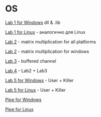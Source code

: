 # OS
[Lab 1 for Windows](https://github.com/MyDum-bsu/OS/tree/main/windows/lab1) dll & .lib

[Lab 1 for Linux](https://github.com/MyDum-bsu/OS/tree/main/linux/lab1) - аналогично для Linux

[Lab 2](https://github.com/MyDum-bsu/OS/tree/main/General/lab2) - matrix multiplication for all platforms

[Lab 2](https://github.com/MyDum-bsu/OS/tree/main/windows/lab2) - matrix multiplication for windows

[Lab 3](https://github.com/MyDum-bsu/OS/tree/main/General/lab3) - buffered channel

[Lab 4](https://github.com/MyDum-bsu/OS/tree/main/General/lab4) - Lab2 + Lab3

[Lab 5 for Windows](https://github.com/MyDum-bsu/OS/tree/main/windows/process) - User + Killer

[Lab 5 for Linux](https://github.com/MyDum-bsu/OS/tree/main/linux/process) - User + Killer

[Pipe for Windows](https://github.com/MyDum-bsu/OS/tree/main/windows/pipe)

[Pipe for Linux](https://github.com/MyDum-bsu/OS/tree/main/linux/pipe)